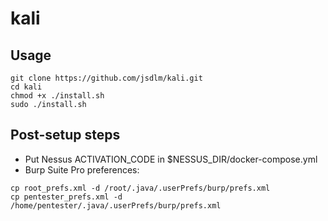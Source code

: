 # kali

## Usage
```
git clone https://github.com/jsdlm/kali.git
cd kali
chmod +x ./install.sh
sudo ./install.sh
```

## Post-setup steps
- Put Nessus ACTIVATION_CODE in $NESSUS_DIR/docker-compose.yml
- Burp Suite Pro preferences:
```
cp root_prefs.xml -d /root/.java/.userPrefs/burp/prefs.xml
cp pentester_prefs.xml -d /home/pentester/.java/.userPrefs/burp/prefs.xml
```
